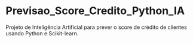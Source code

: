 # Previsao_Score_Credito_Python_IA
Projeto de Inteligência Artificial para prever o score de crédito de clientes usando Python e Scikit-learn.
